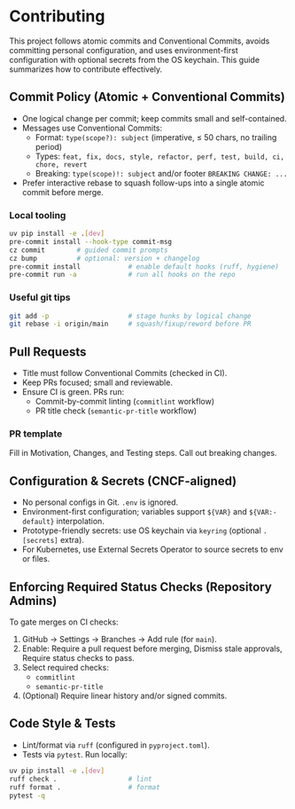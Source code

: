# Contributing

This project follows atomic commits and Conventional Commits, avoids committing personal configuration, and uses environment-first configuration with optional secrets from the OS keychain. This guide summarizes how to contribute effectively.

## Commit Policy (Atomic + Conventional Commits)

- One logical change per commit; keep commits small and self-contained.
- Messages use Conventional Commits:
  - Format: `type(scope?): subject` (imperative, ≤ 50 chars, no trailing period)
  - Types: `feat, fix, docs, style, refactor, perf, test, build, ci, chore, revert`
  - Breaking: `type(scope)!: subject` and/or footer `BREAKING CHANGE: ...`
- Prefer interactive rebase to squash follow-ups into a single atomic commit before merge.

### Local tooling

```sh
uv pip install -e .[dev]
pre-commit install --hook-type commit-msg
cz commit        # guided commit prompts
cz bump          # optional: version + changelog
pre-commit install            # enable default hooks (ruff, hygiene)
pre-commit run -a             # run all hooks on the repo
```

### Useful git tips

```sh
git add -p                    # stage hunks by logical change
git rebase -i origin/main     # squash/fixup/reword before PR
```

## Pull Requests

- Title must follow Conventional Commits (checked in CI).
- Keep PRs focused; small and reviewable.
- Ensure CI is green. PRs run:
  - Commit-by-commit linting (`commitlint` workflow)
  - PR title check (`semantic-pr-title` workflow)

### PR template

Fill in Motivation, Changes, and Testing steps. Call out breaking changes.

## Configuration & Secrets (CNCF-aligned)

- No personal configs in Git. `.env` is ignored.
- Environment-first configuration; variables support `${VAR}` and `${VAR:-default}` interpolation.
- Prototype-friendly secrets: use OS keychain via `keyring` (optional `.[secrets]` extra).
- For Kubernetes, use External Secrets Operator to source secrets to env or files.

## Enforcing Required Status Checks (Repository Admins)

To gate merges on CI checks:

1. GitHub → Settings → Branches → Add rule (for `main`).
1. Enable: Require a pull request before merging, Dismiss stale approvals, Require status checks to pass.
1. Select required checks:
   - `commitlint`
   - `semantic-pr-title`
1. (Optional) Require linear history and/or signed commits.

## Code Style & Tests

- Lint/format via `ruff` (configured in `pyproject.toml`).
- Tests via `pytest`. Run locally:

```sh
uv pip install -e .[dev]
ruff check .                  # lint
ruff format .                 # format
pytest -q
```
